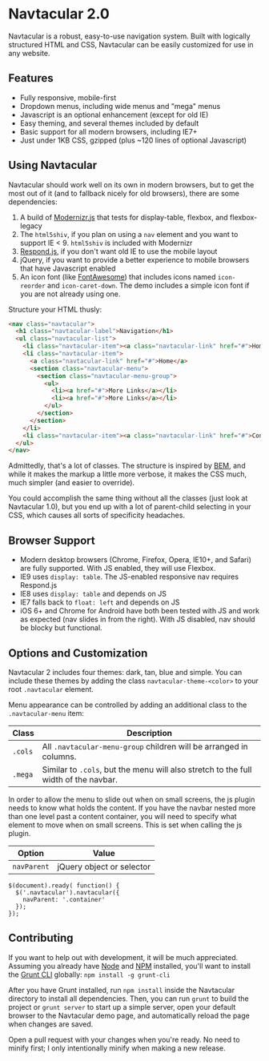 Navtacular 2.0
==============

Navtacular is a robust, easy-to-use navigation system. Built with logically structured HTML and CSS, Navtacular can be easily customized for use in any website.

Features
------------------------

- Fully responsive, mobile-first
- Dropdown menus, including wide menus and "mega" menus
- Javascript is an optional enhancement (except for old IE)
- Easy theming, and several themes included by default
- Basic support for all modern browsers, including IE7+
- Just under 1KB CSS, gzipped (plus ~120 lines of optional Javascript)

Using Navtacular
-------------------------

Navtacular should work well on its own in modern browsers, but to get the most out of it (and to fallback nicely for old browsers), there are some dependencies:

1. A build of [Modernizr.js](http://modernizr.com/download/) that tests for display-table, flexbox, and flexbox-legacy
2. The `html5shiv`, if you plan on using a `nav` element and you want to support IE < 9. `html5shiv` is included with Modernizr
3. [Respond.js](https://github.com/scottjehl/Respond), if you don't want old IE to use the mobile layout
4. jQuery, if you want to provide a better experience to mobile browsers that have Javascript enabled
5. An icon font (like [FontAwesome](http://fontawesome.io/)) that includes icons named `icon-reorder` and `icon-caret-down`. The demo includes a simple icon font if you are not already using one.

Structure your HTML thusly:

```html
<nav class="navtacular">
  <h1 class="navtacular-label">Navigation</h1>
  <ul class="navtacular-list">
    <li class="navtacular-item"><a class="navtacular-link" href="#">Home</a></li>
    <li class="navtacular-item">
      <a class="navtacular-link" href="#">Home</a>
      <section class="navtacular-menu">
        <section class="navtacular-menu-group">
          <ul>
            <li><a href="#">More Links</a></li>
            <li><a href="#">More Links</a></li>
          </ul>
        </section>
      </section>
    </li>
    <li class="navtacular-item"><a class="navtacular-link" href="#">Contact</a></li>
  </ul>
</nav>
```

Admittedly, that's a lot of classes.  The structure is inspired by [BEM](http://bem.info/), and while it makes the markup a little more verbose, it makes the CSS much, much simpler (and easier to override).

You could accomplish the same thing without all the classes (just look at Navtacular 1.0), but you end up with a lot of parent-child selecting in your CSS, which causes all sorts of specificity headaches.

Browser Support
-------------------------

- Modern desktop browsers (Chrome, Firefox, Opera, IE10+, and Safari) are fully supported. With JS enabled, they will use Flexbox.
- IE9 uses `display: table`. The JS-enabled responsive nav requires Respond.js
- IE8 uses `display: table` and depends on JS
- IE7 falls back to `float: left` and depends on JS
- iOS 6+ and Chrome for Android have both been tested with JS and work as expected (nav slides in from the right). With JS disabled, nav should be blocky but functional.

Options and Customization
-------------------------

Navtacular 2 includes four themes: dark, tan, blue and simple. You can include these themes by adding the class `navtacular-theme-<color>` to your root `.navtacular` element.

Menu appearance can be controlled by adding an additional class to the `.navtacular-menu` item:

| Class   | Description |
|---------|-------------|
| `.cols` | All `.navtacular-menu-group` children will be arranged in columns. |
| `.mega` | Similar to `.cols`, but the menu will also stretch to the full width of the navbar. |

In order to allow the menu to slide out when on small screens, the js plugin needs to know what holds the content. If you have the navbar nested more than one level past a content container, you will need to specify what element to move when on small screens. This is set when calling the js plugin.

| Option | Value |
|--------|-------|
| `navParent` | jQuery object or selector |

```
$(document).ready( function() {
  $('.navtacular').navtacular({
    navParent: '.container'
  });
});
```

Contributing
-------------------------

If you want to help out with development, it will be much appreciated.  Assuming you already have [Node](http://nodejs.org/) and [NPM](https://npmjs.org/) installed, you'll want to install the [Grunt CLI](http://gruntjs.com/getting-started) globally: `npm install -g grunt-cli`

After you have Grunt installed, run `npm install` inside the Navtacular directory to install all dependencies.  Then, you can run `grunt` to build the project or `grunt server` to start up a simple server, open your default browser to the Navtacular demo page, and automatically reload the page when changes are saved.

Open a pull request with your changes when you're ready.  No need to minify first; I only intentionally minify when making a new release.
